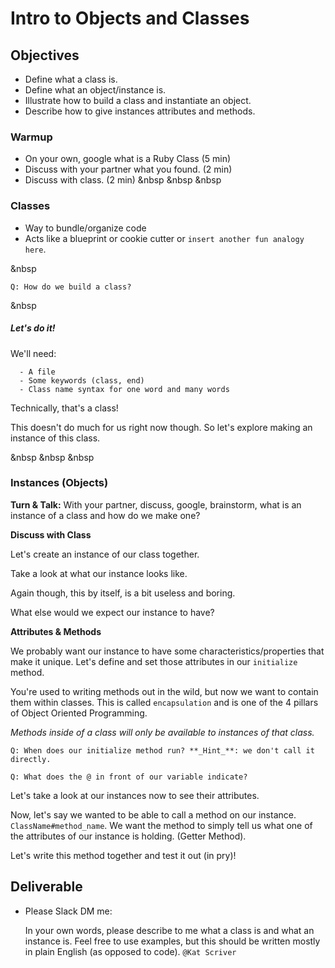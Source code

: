 # Intro to Objects and Classes

## Objectives
- Define what a class is.
- Define what an object/instance is.
- Illustrate how to build a class and instantiate an object.
- Describe how to give instances attributes and methods.

### Warmup
- On your own, google what is a Ruby Class (5 min)
- Discuss with your partner what you found. (2 min)
- Discuss with class. (2 min)
&nbsp
&nbsp
&nbsp

### Classes
- Way to bundle/organize code
- Acts like a blueprint or cookie cutter or `insert another fun analogy here`.

&nbsp

`Q: How do we build a class?`


&nbsp


##### _Let's do it!_

We'll need:
```
  - A file
  - Some keywords (class, end)
  - Class name syntax for one word and many words
```

Technically, that's a class!

This doesn't do much for us right now though. So let's explore making an instance of this class.

&nbsp
&nbsp
&nbsp


### Instances (Objects)
**Turn & Talk:**  With your partner, discuss, google, brainstorm, what is an instance of a class and how do we make one?

**Discuss with Class**

Let's create an instance of our class together.

Take a look at what our instance looks like.

Again though, this by itself, is a bit useless and boring.

What else would we expect our instance to have?

**Attributes & Methods**

We probably want our instance to have some characteristics/properties that make it unique. Let's define and set those attributes in our `initialize` method.

You're used to writing methods out in the wild, but now we want to contain them within classes. This is called `encapsulation` and is one of the 4 pillars of Object Oriented Programming.

_Methods inside of a class will only be available to instances of that class._

`Q: When does our initialize method run? **_Hint_**: we don't call it directly.`

`Q: What does the @ in front of our variable indicate?`

Let's take a look at our instances now to see their attributes.


Now, let's say we wanted to be able to call a method on our instance. `ClassName#method_name`. We want the method to simply tell us what one of the attributes of our instance is holding. (Getter Method).

Let's write this method together and test it out (in pry)!


## Deliverable
- Please Slack DM me:

  In your own words, please describe to me what a class is and what an instance is. Feel free to use examples, but this should be written mostly in plain English (as opposed to code).
  `@Kat Scriver`
